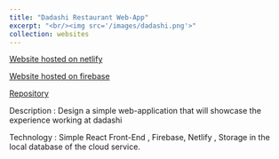 ```yaml
---
title: "Dadashi Restaurant Web-App"
excerpt: "<br/><img src='/images/dadashi.png'>"
collection: websites
---
```


[Website hosted on netlify](https://dadashi.netlify.app/)

[Website hosted on firebase](https://dada-4274c.firebaseapp.com/)

[Repository](https://github.com/yida-li/Dadashi)

Description : Design a simple web-application that will showcase the experience working at dadashi

Technology : Simple React Front-End , Firebase, Netlify , Storage in the local database of the cloud service.


